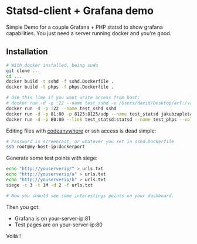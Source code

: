 # Statsd-client + Grafana demo

Simple Demo for a couple Grafana + PHP statsd to show grafana capabilities.
You just need a server running docker and you're good.

## Installation
```bash
# With docker installed, being sudo
git clone ...
cd ...
docker build -t sshd -f sshd.Dockerfile .
docker build -t phps -f phps.Dockerfile .

# Use this lime if you want write access from host:
# docker run -d -p :22 --name test_sshd -v /Users/david/Desktop/arf:/var/www sshd
docker run -d -p :22 --name test_sshd sshd
docker run -d -p 81:80 -p 8125:8125/udp --name test_statsd jakubzapletal/statsd-grafana:1.0.0
docker run -d -p 80:80 --link test_statsd:statsd --name test_phps --volumes-from test_sshd phps
```

Editing files with [codeanywhere](https://codeanywhere.com/) or ssh access is dead simple:
```bash
# Password is screencast, or whatever you set in sshd.Dockerfile
ssh root@my-host-ip:dockerport
```

Generate some test points with siege:
```bash
echo "http://youserverip/" > urls.txt
echo "http://youserverip/a" > urls.txt
echo "http://youserverip/b" > urls.txt
siege -c 3 -t 1M -d 2 -f urls.txt

# Now you should see some interestings points on your dashboard.
```

Then you got:
* Grafana is on your-server-ip:81
* Test pages are on your-server-ip:80

Voilà !
